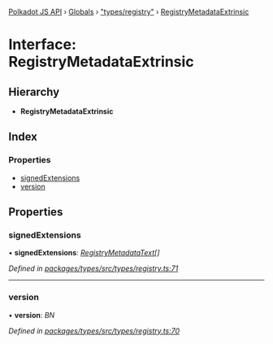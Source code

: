 [Polkadot JS API](../README.md) › [Globals](../globals.md) › ["types/registry"](../modules/_types_registry_.md) › [RegistryMetadataExtrinsic](_types_registry_.registrymetadataextrinsic.md)

# Interface: RegistryMetadataExtrinsic

## Hierarchy

* **RegistryMetadataExtrinsic**

## Index

### Properties

* [signedExtensions](_types_registry_.registrymetadataextrinsic.md#signedextensions)
* [version](_types_registry_.registrymetadataextrinsic.md#version)

## Properties

###  signedExtensions

• **signedExtensions**: *[RegistryMetadataText](_types_registry_.registrymetadatatext.md)[]*

*Defined in [packages/types/src/types/registry.ts:71](https://github.com/polkadot-js/api/blob/6dfebbb9fe/packages/types/src/types/registry.ts#L71)*

___

###  version

• **version**: *BN*

*Defined in [packages/types/src/types/registry.ts:70](https://github.com/polkadot-js/api/blob/6dfebbb9fe/packages/types/src/types/registry.ts#L70)*
